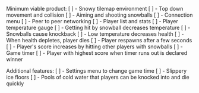 Minimum viable product:
[ ] - Snowy tilemap environment
[ ] - Top down movement and collision
[ ] - Aiming and shooting snowballs
[ ] - Connection menu
[ ] - Peer to peer networking
[ ] - Player list and stats
[ ] - Player temperature gauge
[ ] - Getting hit by snowball decreases temperature
[ ] - Snowballs cause knockback
[ ] - Low temperature decreases health
[ ] - When health depletes, player dies
[ ] - Player respawns after a few seconds
[ ] - Player's score increases by hitting other players with snowballs
[ ] - Game timer
[ ] - Player with highest score when timer runs out is declared winner

Additional features:
[ ] - Settings menu to change game time
[ ] - Slippery ice floors
[ ] - Pools of cold water that players can be knocked into and die quickly